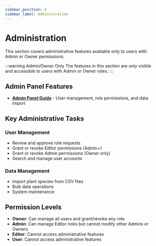 ```yaml
---
sidebar_position: 4
sidebar_label: Administration
---
```


# Administration

This section covers administrative features available only to users with Admin or Owner permissions.

:::warning Admin/Owner Only
The features in this section are only visible and accessible to users with Admin or Owner roles.
:::

## Admin Panel Features

- **[Admin Panel Guide](./admin.md)** - User management, role permissions, and data import

## Key Administrative Tasks

### User Management
- Review and approve role requests
- Grant or revoke Editor permissions (Admin+)
- Grant or revoke Admin permissions (Owner only)
- Search and manage user accounts

### Data Management
- Import plant species from CSV files
- Bulk data operations
- System maintenance

## Permission Levels

- **Owner**: Can manage all users and grant/revoke any role
- **Admin**: Can manage Editor roles but cannot modify other Admins or Owners
- **Editor**: Cannot access administrative features
- **User**: Cannot access administrative features 